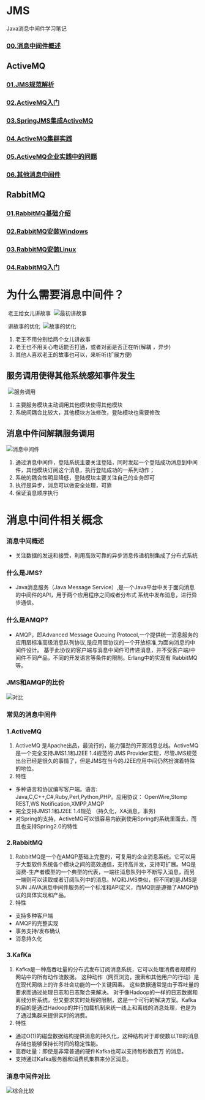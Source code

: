 # JMS
Java消息中间件学习笔记

### [00.消息中间件概述](https://github.com/Letitmiss/JMS/blob/master/README.md)
## ActiveMQ
### [01.JMS规范解析](https://github.com/Letitmiss/JMS/blob/master/blog/JMS.md)
### [02.ActiveMQ入门](https://github.com/Letitmiss/JMS/blob/master/blog/activemq.md)
### [03.SpringJMS集成ActiveMQ](https://github.com/Letitmiss/JMS/blob/master/blog/springjms.md)
### [04.ActiveMQ集群实践](https://github.com/Letitmiss/JMS/blob/master/blog/ActiveMQCluster.md)
### [05.ActiveMQ企业实践中的问题](https://github.com/Letitmiss/JMS/blob/master/blog/companyuse.md)
### [06.其他消息中间件](https://github.com/Letitmiss/JMS/blob/master/blog/others.md)

## RabbitMQ
### [01.RabbitMQ基础介绍](https://github.com/Letitmiss/JMS/blob/master/blog/rabbitmq_1.md)
### [02.RabbitMQ安装Windows](https://github.com/Letitmiss/JMS/blob/master/blog/rabbitmq-install-win.md)
### [03.RabbitMQ安装Linux](https://github.com/Letitmiss/JMS/blob/master/blog/rabbitmq-install-linux.md)
### [04.RabbitMQ入门](https://github.com/Letitmiss/JMS/blob/master/blog/rabbitmqbase.md)

# 为什么需要消息中间件？
  老王给女儿讲故事
  ![最初讲故事](https://github.com/Letitmiss/JMS/blob/master/img/001.jpg)
  
  讲故事的优化
  ![故事的优化](https://github.com/Letitmiss/JMS/blob/master/img/002.jpg)
1. 老王不用分别给两个女儿讲故事
2. 老王也不用关心电话能否打通，或者对面是否正在听(解耦 ，异步)
3. 其他人喜欢老王的故事也可以，来听听(扩展方便)

## 服务调用使得其他系统感知事件发生
  ![服务调用](https://github.com/Letitmiss/JMS/blob/master/img/003.jpg)
 1. 主要服务模块主动调用其他模块使得其他模块
 2. 系统间耦合比较大，其他模块方法修改，登陆模块也需要修改
 
## 消息中件间解耦服务调用
![消息中间件](https://github.com/Letitmiss/JMS/blob/master/img/004.jpg)

1. 通过消息中间件，登陆系统主要关注登陆，同时发起一个登陆成功消息到中间件，其他模块订阅这个消息，执行登陆成功的一系列动作；
2. 系统的耦合性明显降低，登陆模块主要关注自己的业务即可
3. 执行是异步，消息可以做安全处理，可靠
4. 保证消息顺序执行

# 消息中间件相关概念 

### 消息中间概述
 
*  关注数据的发送和接受，利用高效可靠的异步消息传递机制集成了分布式系统

### 什么是JMS?
*  Java消息服务（Java Message Service）,是一个Java平台中关于面向消息的中间件的API，用于两个应用程序之间或者分布式
    系统中发布消息，进行异步通信。
    
### 什么是AMQP?
*  AMQP，即Advanced Message Queuing Protocol,一个提供统一消息服务的应用层标准高级消息队列协议,是应用层协议的一个开放标准,为面向消息的中间件设计。    基于此协议的客户端与消息中间件可传递消息，并不受客户端/中间件不同产品，不同的开发语言等条件的限制。Erlang中的实现有 RabbitMQ等。

### JMS和AMQP的比价
  ![对比](https://github.com/Letitmiss/JMS/blob/master/img/005.jpg)


### 常见的消息中间件

### 1.ActiveMQ
1.  ActiveMQ 是Apache出品，最流行的，能力强劲的开源消息总线。ActiveMQ 是一个完全支持JMS1.1和J2EE 1.4规范的 JMS Provider实现，尽管JMS规范出台已经是很久的事情了，但是JMS在当今的J2EE应用中间仍然扮演着特殊的地位。
2.  特性
*  多种语言和协议编写客户端。语言: Java,C,C++,C#,Ruby,Perl,Python,PHP。应用协议： OpenWire,Stomp REST,WS Notification,XMPP,AMQP
*  完全支持JMS1.1和J2EE 1.4规范 （持久化，XA消息，事务)
*  对Spring的支持，ActiveMQ可以很容易内嵌到使用Spring的系统里面去，而且也支持Spring2.0的特性
### 2.RabbitMQ
1. RabbitMQ是一个在AMQP基础上完整的，可复用的企业消息系统。它可以用于大型软件系统各个模块之间的高效通信，支持高并发，支持可扩展。MQ是消费-生产者模型的一个典型的代表，一端往消息队列中不断写入消息，而另一端则可以读取或者订阅队列中的消息。MQ和JMS类似，但不同的是JMS是SUN JAVA消息中间件服务的一个标准和API定义，而MQ则是遵循了AMQP协议的具体实现和产品。
2. 特性 
*  支持多种客户端
* AMQP的完整实现
* 事务支持/发布确认
* 消息持久化 
### 3.KafKa
1. Kafka是一种高吞吐量的分布式发布订阅消息系统，它可以处理消费者规模的网站中的所有动作流数据。 这种动作（网页浏览，搜索和其他用户的行动）是在现代网络上的许多社会功能的一个关键因素。 这些数据通常是由于吞吐量的要求而通过处理日志和日志聚合来解决。 对于像Hadoop的一样的日志数据和离线分析系统，但又要求实时处理的限制，这是一个可行的解决方案。Kafka的目的是通过Hadoop的并行加载机制来统一线上和离线的消息处理，也是为了通过集群来提供实时的消费。
2. 特性
* 通过O(1)的磁盘数据结构提供消息的持久化，这种结构对于即使数以TB的消息存储也能够保持长时间的稳定性能。
* 高吞吐量：即使是非常普通的硬件Kafka也可以支持每秒数百万 的消息。
* 支持通过Kafka服务器和消费机集群来分区消息。

### 消息中间件对比
 ![综合比较](https://github.com/Letitmiss/JMS/blob/master/img/009.jpg)









    




